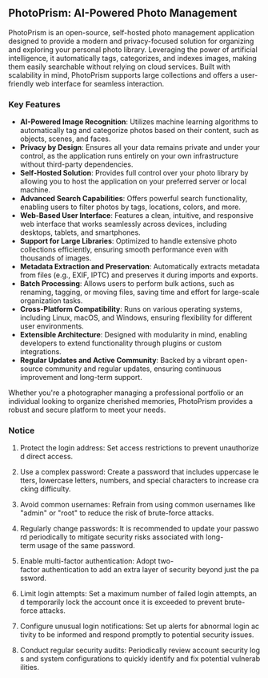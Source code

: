 ## PhotoPrism: AI-Powered Photo Management

PhotoPrism is an open-source, self-hosted photo management application designed to provide a modern and privacy-focused solution for organizing and exploring your personal photo library. Leveraging the power of artificial intelligence, it automatically tags, categorizes, and indexes images, making them easily searchable without relying on cloud services. Built with scalability in mind, PhotoPrism supports large collections and offers a user-friendly web interface for seamless interaction.

### Key Features

- **AI-Powered Image Recognition**: Utilizes machine learning algorithms to automatically tag and categorize photos based on their content, such as objects, scenes, and faces.
- **Privacy by Design**: Ensures all your data remains private and under your control, as the application runs entirely on your own infrastructure without third-party dependencies.
- **Self-Hosted Solution**: Provides full control over your photo library by allowing you to host the application on your preferred server or local machine.
- **Advanced Search Capabilities**: Offers powerful search functionality, enabling users to filter photos by tags, locations, colors, and more.
- **Web-Based User Interface**: Features a clean, intuitive, and responsive web interface that works seamlessly across devices, including desktops, tablets, and smartphones.
- **Support for Large Libraries**: Optimized to handle extensive photo collections efficiently, ensuring smooth performance even with thousands of images.
- **Metadata Extraction and Preservation**: Automatically extracts metadata from files (e.g., EXIF, IPTC) and preserves it during imports and exports.
- **Batch Processing**: Allows users to perform bulk actions, such as renaming, tagging, or moving files, saving time and effort for large-scale organization tasks.
- **Cross-Platform Compatibility**: Runs on various operating systems, including Linux, macOS, and Windows, ensuring flexibility for different user environments.
- **Extensible Architecture**: Designed with modularity in mind, enabling developers to extend functionality through plugins or custom integrations.
- **Regular Updates and Active Community**: Backed by a vibrant open-source community and regular updates, ensuring continuous improvement and long-term support.

Whether you're a photographer managing a professional portfolio or an individual looking to organize cherished memories, PhotoPrism provides a robust and secure platform to meet your needs.

### Notice

1.  Protect the login address: Set access restrictions to prevent unauthorized direct access.
    
2.  Use a complex password: Create a password that includes uppercase letters, lowercase letters, numbers, and special characters to increase cracking difficulty.
    
3.  Avoid common usernames: Refrain from using common usernames like "admin" or "root" to reduce the risk of brute-force attacks.
    
4.  Regularly change passwords: It is recommended to update your password periodically to mitigate security risks associated with long-term usage of the same password.
    
5.  Enable multi-factor authentication: Adopt two-factor authentication to add an extra layer of security beyond just the password.
    
6.  Limit login attempts: Set a maximum number of failed login attempts, and temporarily lock the account once it is exceeded to prevent brute-force attacks.
    
7.  Configure unusual login notifications: Set up alerts for abnormal login activity to be informed and respond promptly to potential security issues.
    
8.  Conduct regular security audits: Periodically review account security logs and system configurations to quickly identify and fix potential vulnerabilities.
        
